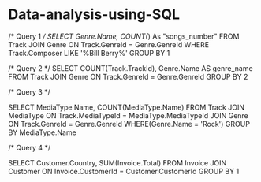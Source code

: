 # Data-analysis-using-SQL
/* Query 1 */
SELECT Genre.Name, COUNT(*) As "songs_number"
FROM Track
JOIN Genre
ON Track.GenreId = Genre.GenreId
WHERE Track.Composer LIKE '%Bill Berry%'
GROUP BY 1


/* Query 2 */
SELECT COUNT(Track.TrackId), Genre.Name AS genre_name
FROM Track
JOIN Genre
ON Track.GenreId = Genre.GenreId
GROUP BY 2


/* Query 3 */

SELECT MediaType.Name, COUNT(MediaType.Name)
FROM Track
JOIN MediaType
ON Track.MediaTypeId = MediaType.MediaTypeId
JOIN Genre
ON Track.GenreId = Genre.GenreId
WHERE(Genre.Name = 'Rock')
GROUP BY MediaType.Name

/* Query 4 */

SELECT  Customer.Country, SUM(Invoice.Total)
FROM Invoice
JOIN Customer
ON Invoice.CustomerId = Customer.CustomerId
GROUP BY 1











